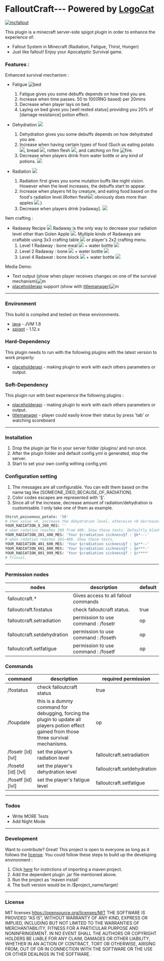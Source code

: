# FalloutCraft--- Powered by [LogoCat](https://mcuuid.net/?q=logocat) 
[![mcfallout](https://i.imgur.com/o6S7V07.png)](https://mcfallout.net)

This plugin is a minecraft server-side spigot plugin in order to enhance the experience of:

  - Fallout System in Minecraft (Radiation, Fatigue, Thirst, Hunger)
  - Just like fallout! Enjoy your Apocalyptic Survival game.

  ### Features : 
  Enhanced survival mechanism : 
  - Fatigue ![bed](https://www.csie.ntu.edu.tw/~b98902055/items/355-0.png)
    1. Fatigue gives you some debuffs depends on how tired you are.
    2. Increase when time passes. 50 to 100(RNG based) per 20mins
    3. Decrease when player lays on bed.
    4. Laying on bed gives you [well rested status] providing you 20% of [damage resistance] potion effect.
   
  - Dehydration ![](https://www.csie.ntu.edu.tw/~b98902055/items/373-0.png)
    1. Dehydration gives you some debuffs depends on how dehydrated you are.
    2. Increase when having certain types of food (Such as eating potato ![](https://www.csie.ntu.edu.tw/~b98902055/items/392-0.png), bread ![](https://www.csie.ntu.edu.tw/~b98902055/items/297-0.png), rotten flesh ![](https://www.csie.ntu.edu.tw/~b98902055/items/367-0.png), and catching on  fire ![fire](https://www.csie.ntu.edu.tw/~b98902055/items/51-0.png).
    3. Decrease when players drink from water bottle or any kind of potions. ![](https://www.csie.ntu.edu.tw/~b98902055/items/373-0.png)

  - Radiation ![](https://www.csie.ntu.edu.tw/~b98902055/items/437-0.png)
    1. Radiation first gives you some mutation buffs like night vision. However when the level increases, the debuffs start to appear.
    2. Increase when players hit by creature, and eating food based on the food's radiation level.(Rotten flesh![](https://www.csie.ntu.edu.tw/~b98902055/items/367-0.png) obviously does more than apples ![](https://www.csie.ntu.edu.tw/~b98902055/items/260-0.png).)
    3. Decrease when players drink [radaway]. ![](https://www.csie.ntu.edu.tw/~b98902055/items/438-0.png)

Item crafting : 
  - Radaway Recipe ![](https://www.csie.ntu.edu.tw/~b98902055/items/438-0.png)
Radaway is the only way to decrease your radiation level other than Golen Apple ![](https://www.csie.ntu.edu.tw/~b98902055/items/322-1.png). Multiple kinds of Radaways are craftable using 3x3 crafting table ![](https://www.csie.ntu.edu.tw/~b98902055/items/58-0.png) or player's 2x2 crafting menu.  
    1. Level 1 Radaway : bone meal ![](https://www.csie.ntu.edu.tw/~b98902055/items/351-15.png) + water bottle ![](https://www.csie.ntu.edu.tw/~b98902055/items/373-0.png)
    2. Level 2 Radaway : bone ![](https://www.csie.ntu.edu.tw/~b98902055/items/352-0.png) + water bottle ![](https://www.csie.ntu.edu.tw/~b98902055/items/373-0.png)
    3. Level 4 Radawat : bone block ![](https://www.csie.ntu.edu.tw/~b98902055/items/216-0.png) + water bottle ![](https://www.csie.ntu.edu.tw/~b98902055/items/373-0.png)

Media Demo:
  - Text output (show when player receives changes on one of the survival mechanism)![m](https://imgur.com/jpM8iBX.png)
  - [placeholderapi] support (show with [titlemanager])![m](https://i.imgur.com/5PMMPNr.png)

----
### Environment 
This build is compiled and tested on these environments.
* [java] - JVM 1.8
* [spigot] - 1.12.x

### Hard-Dependency
This plugin needs to run with the following plugins with the latest version to work properly:
* [placeholderapi] - making plugin to work with each others parameters or output.

### Soft-Dependency
This plugin run with best experience the following plugins :
* [placeholderapi] - making plugin to work with each others parameters or output.
* [titlemanager] - player could easily know their status by press 'tab' or watching scoreboard 
----
### Installation
1. Drop the plugin jar file in your server folder /plugins/ and run once.
2. After the plugin folder and default config.yml is generated, stop the server.
3. Start to set your own config withing config.yml.

### Configuration setting
1. The messages are all configurable.  You can edit them based on the name tag like [SOMEONE_DIED_BECAUSE_OF_RADIATION]. 
2. Color codes escapes are represented with '§'.
3. Since all of the increase, decrease amount of radiation/dehydration is customisable. I only take one of them as example. 
```sh
thirst_poisonous_potato: '50'
# then value >0, increase the dehydration level, otherwise <0 decreases.
YOUR_RADIATION_0_200_MES: ''
# when radation reaches 200 from 400. Show these texts. Defaultly blank. 
YOUR_RADIATION_201_400_MES: 'Your §cradiation sickness§f : §b*---'
# when radation reaches 201~400. Show these texts.
YOUR_RADIATION_401_600_MES: 'Your §cradiation sickness§f : §a**--'
YOUR_RADIATION_601_800_MES: 'Your §cradiation sickness§f : §e***-'
YOUR_RADIATION_801_999_MES: 'Your §cradiation sickness§f : §c****'
# Trivial.
```
----
### Permission nodes
| nodes | description |default|
| ------ | ------ | ------ |
| falloutcraft.* | Gives access to all fallout commands |
| falloutcraft.fostatus | check falloutcraft status.| true
| falloutcraft.setradiation | permission to use command : /fosetr |op|
| falloutcraft.setdehydration |  permission to use command : /foseth |op|
| falloutcraft.setfatigue |  permission to use command : /fosetf |op|

### Commands
| command |description| required permission |
| ------ | ------ |---|
| /fostatus | check falloutcraft status | true|
| /foupdate | this is a dummy command for debugging, forcing the plugin to update all players potion effect gained from those three survival mechanisms. | op|
| /fosetr [id] [lvl]|  set the player's radiation level |falloutcraft.setradiation|
| /fosetd [id] [lvl]|  set the player's dehydration level |falloutcraft.setdehydration|
| /fosetf [id] [lvl]|  set the player's fatigue level |falloutcraft.setfatigue|

----
### Todos
 - Write MORE Tests
 - Add Night Mode

----
### Development

Want to contribute? Great!
This project is open to everyone as long as it follows the [license]. You could follow these steps to build up the developing environment : 
1. Click [here](https://stackoverflow.com/questions/2061094/importing-maven-project-into-eclipse) for instrctions of importing a maven project.
2. Add the dependent plugin .jar file mentioned above. 
3. Run the project as 'maven install'
4. The built version would be in /$project_name/target/


----
### License

MIT licenses https://opensource.org/licenses/MIT
THE SOFTWARE IS PROVIDED "AS IS", WITHOUT WARRANTY OF ANY KIND, EXPRESS OR IMPLIED, INCLUDING BUT NOT LIMITED TO THE WARRANTIES OF MERCHANTABILITY, FITNESS FOR A PARTICULAR PURPOSE AND NONINFRINGEMENT. IN NO EVENT SHALL THE AUTHORS OR COPYRIGHT HOLDERS BE LIABLE FOR ANY CLAIM, DAMAGES OR OTHER LIABILITY, WHETHER IN AN ACTION OF CONTRACT, TORT OR OTHERWISE, ARISING FROM, OUT OF OR IN CONNECTION WITH THE SOFTWARE OR THE USE OR OTHER DEALINGS IN THE SOFTWARE.

[//]: # (These are reference links used in the body of this note and get stripped out when the markdown processor does its job. There is no need to format nicely because it shouldn't be seen. Thanks SO - http://stackoverflow.com/questions/4823468/store-comments-in-markdown-syntax)

   [item]: <https://www.csie.ntu.edu.tw/~b98902055/items/>

   [vault]: <https://www.spigotmc.org/resources/vault.41918/>
   [multiverse-core]: <https://www.spigotmc.org/resources/multiverse-core.390/>
   [faction]: <https://www.spigotmc.org/resources/factions.1900/>
   [griefprevention]: <https://www.spigotmc.org/resources/griefprevention.1884/>
   [worldedit]: <https://dev.bukkit.org/projects/worldedit/files/2460562>
   [placeholderapi]: <https://www.spigotmc.org/resources/placeholderapi.6245/>
   [titlemanager]: <https://www.spigotmc.org/resources/titlemanager.1049/>
   [spigot]: <https://spigotmc.org>
   [java]: <https://java.com/zh_TW/>
   [license]: <https://opensource.org/licenses/MIT>

